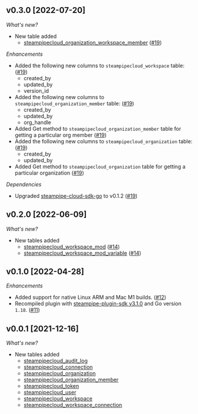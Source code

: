 ## v0.3.0 [2022-07-20]

_What's new?_

- New table added
  - [steampipecloud_organization_workspace_member](https://hub.steampipe.io/plugins/turbot/steampipecloud/tables/steampipecloud_organization_workspace_member) ([#19](https://github.com/turbot/steampipe-plugin-steampipecloud/pull/19))

_Enhancements_

- Added the following new columns to `steampipecloud_workspace` table: ([#19](https://github.com/turbot/steampipe-plugin-steampipecloud/pull/19))
  - created_by
  - updated_by
  - version_id
- Added the following new columns to `steampipecloud_organization_member` table: ([#19](https://github.com/turbot/steampipe-plugin-steampipecloud/pull/19))
  - created_by
  - updated_by
  - org_handle
- Added Get method to `steampipecloud_organization_member` table for getting a particular org member ([#19](https://github.com/turbot/steampipe-plugin-steampipecloud/pull/19))
- Added the following new columns to `steampipecloud_organization` table: ([#19](https://github.com/turbot/steampipe-plugin-steampipecloud/pull/19))
  - created_by
  - updated_by
- Added Get method to `steampipecloud_organization` table for getting a particular organization ([#19](https://github.com/turbot/steampipe-plugin-steampipecloud/pull/19))

_Dependencies_

- Upgraded [steampipe-cloud-sdk-go](https://github.com/turbot/steampipe-cloud-sdk-go/blob/main/CHANGELOG.md#012-2022-07-19) to v0.1.2 ([#19](https://github.com/turbot/steampipe-plugin-steampipecloud/pull/19))

## v0.2.0 [2022-06-09]

_What's new?_

- New tables added
  - [steampipecloud_workspace_mod](https://hub.steampipe.io/plugins/turbot/steampipecloud/tables/steampipecloud_workspace_mod) ([#14](https://github.com/turbot/steampipe-plugin-steampipecloud/pull/14))
  - [steampipecloud_workspace_mod_variable](https://hub.steampipe.io/plugins/turbot/steampipecloud/tables/steampipecloud_workspace_mod_variable) ([#14](https://github.com/turbot/steampipe-plugin-steampipecloud/pull/14))

## v0.1.0 [2022-04-28]

_Enhancements_

- Added support for native Linux ARM and Mac M1 builds. ([#12](https://github.com/turbot/steampipe-plugin-steampipecloud/pull/12))
- Recompiled plugin with [steampipe-plugin-sdk v3.1.0](https://github.com/turbot/steampipe-plugin-sdk/blob/main/CHANGELOG.md#v310--2022-03-30) and Go version `1.18`. ([#11](https://github.com/turbot/steampipe-plugin-steampipecloud/pull/11))

## v0.0.1 [2021-12-16]

_What's new?_

- New tables added
  - [steampipecloud_audit_log](https://hub.steampipe.io/plugins/turbot/steampipecloud/tables/steampipecloud_audit_log)
  - [steampipecloud_connection](https://hub.steampipe.io/plugins/turbot/steampipecloud/tables/steampipecloud_connection)
  - [steampipecloud_organization](https://hub.steampipe.io/plugins/turbot/steampipecloud/tables/steampipecloud_organization)
  - [steampipecloud_organization_member](https://hub.steampipe.io/plugins/turbot/steampipecloud/tables/steampipecloud_organization_member)
  - [steampipecloud_token](https://hub.steampipe.io/plugins/turbot/steampipecloud/tables/steampipecloud_token)
  - [steampipecloud_user](https://hub.steampipe.io/plugins/turbot/steampipecloud/tables/steampipecloud_user)
  - [steampipecloud_workspace](https://hub.steampipe.io/plugins/turbot/steampipecloud/tables/steampipecloud_workspace)
  - [steampipecloud_workspace_connection](https://hub.steampipe.io/plugins/turbot/steampipecloud/tables/steampipecloud_connection)
